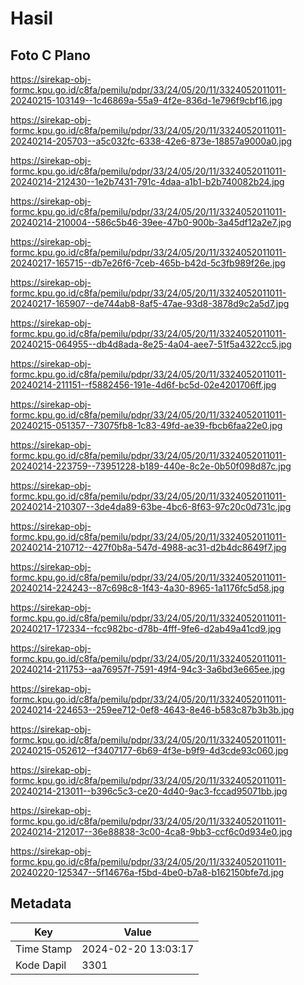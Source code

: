 # Hasil

## Foto C Plano

https://sirekap-obj-formc.kpu.go.id/c8fa/pemilu/pdpr/33/24/05/20/11/3324052011011-20240215-103149--1c46869a-55a9-4f2e-836d-1e796f9cbf16.jpg

https://sirekap-obj-formc.kpu.go.id/c8fa/pemilu/pdpr/33/24/05/20/11/3324052011011-20240214-205703--a5c032fc-6338-42e6-873e-18857a9000a0.jpg

https://sirekap-obj-formc.kpu.go.id/c8fa/pemilu/pdpr/33/24/05/20/11/3324052011011-20240214-212430--1e2b7431-791c-4daa-a1b1-b2b740082b24.jpg

https://sirekap-obj-formc.kpu.go.id/c8fa/pemilu/pdpr/33/24/05/20/11/3324052011011-20240214-210004--586c5b46-39ee-47b0-900b-3a45df12a2e7.jpg

https://sirekap-obj-formc.kpu.go.id/c8fa/pemilu/pdpr/33/24/05/20/11/3324052011011-20240217-165715--db7e26f6-7ceb-465b-b42d-5c3fb989f26e.jpg

https://sirekap-obj-formc.kpu.go.id/c8fa/pemilu/pdpr/33/24/05/20/11/3324052011011-20240217-165907--de744ab8-8af5-47ae-93d8-3878d9c2a5d7.jpg

https://sirekap-obj-formc.kpu.go.id/c8fa/pemilu/pdpr/33/24/05/20/11/3324052011011-20240215-064955--db4d8ada-8e25-4a04-aee7-51f5a4322cc5.jpg

https://sirekap-obj-formc.kpu.go.id/c8fa/pemilu/pdpr/33/24/05/20/11/3324052011011-20240214-211151--f5882456-191e-4d6f-bc5d-02e4201706ff.jpg

https://sirekap-obj-formc.kpu.go.id/c8fa/pemilu/pdpr/33/24/05/20/11/3324052011011-20240215-051357--73075fb8-1c83-49fd-ae39-fbcb6faa22e0.jpg

https://sirekap-obj-formc.kpu.go.id/c8fa/pemilu/pdpr/33/24/05/20/11/3324052011011-20240214-223759--73951228-b189-440e-8c2e-0b50f098d87c.jpg

https://sirekap-obj-formc.kpu.go.id/c8fa/pemilu/pdpr/33/24/05/20/11/3324052011011-20240214-210307--3de4da89-63be-4bc6-8f63-97c20c0d731c.jpg

https://sirekap-obj-formc.kpu.go.id/c8fa/pemilu/pdpr/33/24/05/20/11/3324052011011-20240214-210712--427f0b8a-547d-4988-ac31-d2b4dc8649f7.jpg

https://sirekap-obj-formc.kpu.go.id/c8fa/pemilu/pdpr/33/24/05/20/11/3324052011011-20240214-224243--87c698c8-1f43-4a30-8965-1a1176fc5d58.jpg

https://sirekap-obj-formc.kpu.go.id/c8fa/pemilu/pdpr/33/24/05/20/11/3324052011011-20240217-172334--fcc982bc-d78b-4fff-9fe6-d2ab49a41cd9.jpg

https://sirekap-obj-formc.kpu.go.id/c8fa/pemilu/pdpr/33/24/05/20/11/3324052011011-20240214-211753--aa76957f-7591-49f4-94c3-3a6bd3e665ee.jpg

https://sirekap-obj-formc.kpu.go.id/c8fa/pemilu/pdpr/33/24/05/20/11/3324052011011-20240214-224653--259ee712-0ef8-4643-8e46-b583c87b3b3b.jpg

https://sirekap-obj-formc.kpu.go.id/c8fa/pemilu/pdpr/33/24/05/20/11/3324052011011-20240215-052612--f3407177-6b69-4f3e-b9f9-4d3cde93c060.jpg

https://sirekap-obj-formc.kpu.go.id/c8fa/pemilu/pdpr/33/24/05/20/11/3324052011011-20240214-213011--b396c5c3-ce20-4d40-9ac3-fccad95071bb.jpg

https://sirekap-obj-formc.kpu.go.id/c8fa/pemilu/pdpr/33/24/05/20/11/3324052011011-20240214-212017--36e88838-3c00-4ca8-9bb3-ccf6c0d934e0.jpg

https://sirekap-obj-formc.kpu.go.id/c8fa/pemilu/pdpr/33/24/05/20/11/3324052011011-20240220-125347--5f14676a-f5bd-4be0-b7a8-b162150bfe7d.jpg


## Metadata

| Key        | Value               |
| ---------- | ------------------- |
| Time Stamp | 2024-02-20 13:03:17 |
| Kode Dapil | 3301                |



